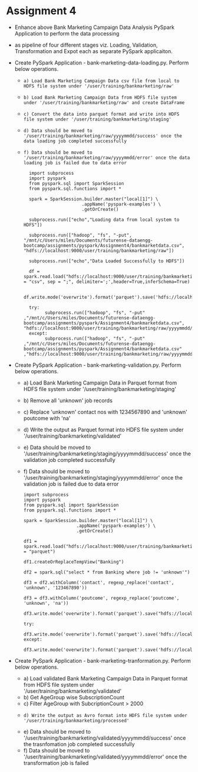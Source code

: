 # Assignment 4

- Enhance above Bank Marketing Campaign Data Analysis PySpark Application to perform the data processing
- as pipeline of four different stages viz. Loading, Validation, Transformation and Expot each as separate PySpark applicaiton.

- Create PySpark Application - bank-marketing-data-loading.py. Perform below operations.

  - 	a) Load Bank Marketing Campaign Data csv file from local to HDFS file system under '/user/training/bankmarketing/raw'
  - 	b) Load Bank Marketing Campaign Data from HDFS file system under '/user/training/bankmarketing/raw' and create DataFrame
  - 	c) Convert the data into parquet format and write into HDFS file system under '/user/training/bankmarketing/staging'
  - 	d) Data should be moved to '/user/training/bankmarketing/raw/yyyymmdd/success' once the data loading job completed successfully
  - 	f) Data should be moved to '/user/training/bankmarketing/raw/yyyymmdd/error' once the data loading job is failed due to data error
  
          import subprocess
          import pyspark
          from pyspark.sql import SparkSession
          from pyspark.sql.functions import *

          spark = SparkSession.builder.master("local[1]") \
                              .appName('pyspark-examples') \
                              .getOrCreate()

          subprocess.run(["echo","Loading data from local system to HDFS"])

          subprocess.run(["hadoop", "fs", "-put",  "/mnt/c/Users/miles/Documents/futurense-dataengg-bootcamp/assignments/pyspark/Assignment4/bankmarketdata.csv", "hdfs://localhost:9000/user/training/bankmarketing/raw"])

          subprocess.run(["echo","Data Loaded Successfully to HDFS"])

          df = spark.read.load("hdfs://localhost:9000/user/training/bankmarketing/raw/bankmarketdata.csv",format = "csv", sep = ";", delimiter=';',header=True,inferSchema=True)

          df.write.mode('overwrite').format('parquet').save('hdfs://localhost:9000/user/training/bankmarketing/staging')

          try:
                subprocess.run(["hadoop", "fs", "-put" ,"/mnt/c/Users/miles/Documents/futurense-dataengg-bootcamp/assignments/pyspark/Assignment4/bankmarketdata.csv", "hdfs://localhost:9000/user/training/bankmarketing/raw/yyyymmdd/success"])
          except:
                subprocess.run(["hadoop", "fs", "-put" ,"/mnt/c/Users/miles/Documents/futurense-dataengg-bootcamp/assignments/pyspark/Assignment4/bankmarketdata.csv" ,"hdfs://localhost:9000/user/training/bankmarketing/raw/yyyymmdd/failure"])


- 	Create PySpark Application - bank-marketing-validation.py. Perform below operations.
    - 	a) Load Bank Marketing Campaign Data in Parquet format from HDFS file system under '/user/training/bankmarketing/staging'
    - 	b) Remove all 'unknown' job records 
    - 	c) Replace 'unknown' contact nos with 1234567890 and 'unknown' poutcome with 'na'
    - 	d) Write the output as Parquet format into HDFS file system under '/user/training/bankmarketing/validated'
    - 	e) Data should be moved to '/user/training/bankmarketing/staging/yyyymmdd/success' once the validation job completed successfully
    - 	f) Data should be moved to '/user/training/bankmarketing/staging/yyyymmdd/error' once the validation job is failed due to data error


            import subprocess
            import pyspark
            from pyspark.sql import SparkSession
            from pyspark.sql.functions import *

            spark = SparkSession.builder.master("local[1]") \
                                .appName('pyspark-examples') \
                                .getOrCreate()

            df1 = spark.read.load("hdfs://localhost:9000/user/training/bankmarketing/staging",format = "parquet")

            df1.createOrReplaceTempView("Banking")

            df2 = spark.sql("select * from Banking where job != 'unknown'")

            df3 = df2.withColumn('contact', regexp_replace('contact', 'unknown', '123467890'))

            df3 = df3.withColumn('poutcome', regexp_replace('poutcome', 'unknown', 'na'))

            df3.write.mode('overwrite').format('parquet').save("hdfs://localhost:9000/user/training/bankmarketing/validated")

            try:
              df3.write.mode('overwrite').format('parquet').save('hdfs://localhost:9000/user/training/bankmarketing/staging/yyyymmdd/success')
            except:
              df3.write.mode('overwrite').format('parquet').save('hdfs://localhost:9000/user/training/bankmarketing/staging/yyyymmdd/failure')
 
- Create PySpark Application - bank-marketing-tranformation.py. Perform below operations.
    - 	a) Load validated Bank Marketing Campaign Data in Parquet format from HDFS file system under '/user/training/bankmarketing/validated'
    - 	b) Get AgeGroup wise SubscriptionCount
    - 	c) Filter AgeGroup with SubcriptionCount > 2000 
    -	  d) Write the output as Avro format into HDFS file system under '/user/training/bankmarketing/processed'
    - 	e) Data should be moved to '/user/training/bankmarketing/validated/yyyymmdd/success' once the trasnfomation job completed successfully
    - 	f) Data should be moved to '/user/training/bankmarketing/validated/yyyymmdd/error' once the transformation job is failed



